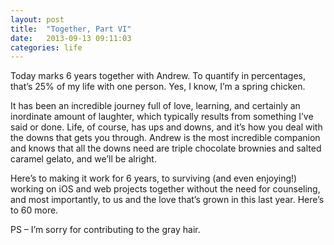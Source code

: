 ```yaml
---
layout: post
title:  "Together, Part VI"
date:   2013-09-13 09:11:03
categories: life
---
```


Today marks 6 years together with Andrew. To quantify in percentages, that’s 25% of my life with one person. Yes, I know, I’m a spring chicken.

It has been an incredible journey full of love, learning, and certainly an inordinate amount of laughter, which typically results from something I’ve said or done. Life, of course, has ups and downs, and it’s how you deal with the downs that gets you through. Andrew is the most incredible companion and knows that all the downs need are triple chocolate brownies and salted caramel gelato, and we’ll be alright.

Here’s to making it work for 6 years, to surviving (and even enjoying!) working on iOS and web projects together without the need for counseling, and most importantly, to us and the love that’s grown in this last year. Here’s to 60 more.

PS – I’m sorry for contributing to the gray hair.